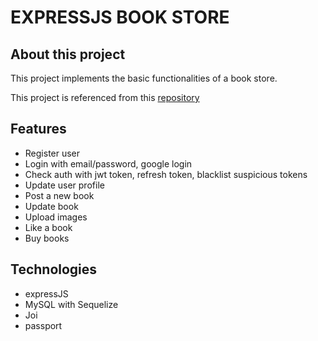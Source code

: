 # EXPRESSJS BOOK STORE

## About this project

This project implements the basic functionalities of a book store.

This project is referenced from this [repository](https://github.com/hagopj13/node-express-boilerplate)

## Features

-   Register user
-   Login with email/password, google login
-   Check auth with jwt token, refresh token, blacklist suspicious tokens
-   Update user profile
-   Post a new book
-   Update book
-   Upload images
-   Like a book
-   Buy books

## Technologies

-   expressJS
-   MySQL with Sequelize 
-   Joi
-   passport
